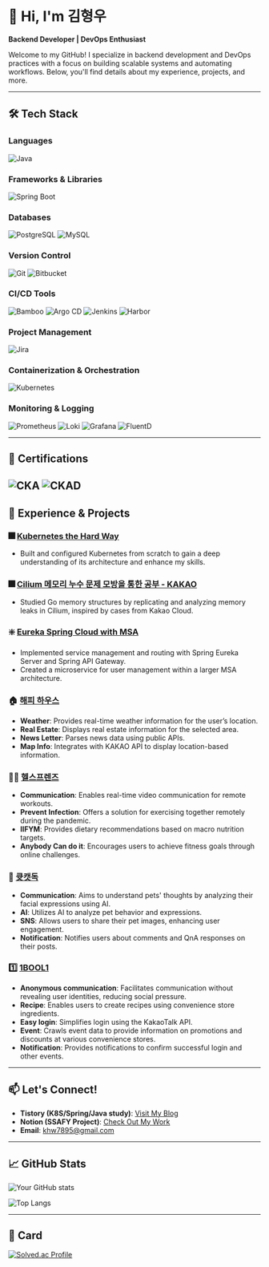 # 👋 Hi, I'm 김형우

**Backend Developer | DevOps Enthusiast**

Welcome to my GitHub! I specialize in backend development and DevOps practices with a focus on building scalable systems and automating workflows. Below, you'll find details about my experience, projects, and more.

---

## 🛠️ Tech Stack

### **Languages**
![Java](https://img.shields.io/badge/-Java-007396?logo=java&logoColor=white&style=flat)

### **Frameworks & Libraries**
![Spring Boot](https://img.shields.io/badge/-Spring%20Boot-6DB33F?logo=spring-boot&logoColor=white&style=flat)

### **Databases**
![PostgreSQL](https://img.shields.io/badge/-PostgreSQL-336791?logo=postgresql&logoColor=white&style=flat)
![MySQL](https://img.shields.io/badge/-MySQL-4479A1?logo=mysql&logoColor=white&style=flat)

### **Version Control**
![Git](https://img.shields.io/badge/-Git-F05032?logo=git&logoColor=white&style=flat)
![Bitbucket](https://img.shields.io/badge/-Bitbucket-0052CC?logo=bitbucket&logoColor=white&style=flat)

### **CI/CD Tools**
![Bamboo](https://img.shields.io/badge/-Bamboo-0052CC?logo=bamboo&logoColor=white&style=flat)
![Argo CD](https://img.shields.io/badge/-Argo%20CD-37AEE2?logo=argo-cd&logoColor=white&style=flat)
![Jenkins](https://img.shields.io/badge/-Jenkins-D24939?logo=jenkins&logoColor=white&style=flat)
![Harbor](https://img.shields.io/badge/-Harbor-60B932?logo=harbor&logoColor=white&style=flat)

### **Project Management**
![Jira](https://img.shields.io/badge/-Jira-0052CC?logo=jira&logoColor=white&style=flat)

### **Containerization & Orchestration**
![Kubernetes](https://img.shields.io/badge/-Kubernetes-326CE5?logo=kubernetes&logoColor=white&style=flat)

### **Monitoring & Logging**
![Prometheus](https://img.shields.io/badge/-Prometheus-E6522C?logo=prometheus&logoColor=white&style=flat)
![Loki](https://img.shields.io/badge/-Loki-F2C20C?logo=loki&logoColor=white&style=flat)
![Grafana](https://img.shields.io/badge/-Grafana-F46800?logo=grafana&logoColor=white&style=flat)
![FluentD](https://img.shields.io/badge/-FluentD-0E83C8?logo=fluentd&logoColor=white&style=flat)

---

## 📜 Certifications

![CKA](https://img.shields.io/badge/Certified%20Kubernetes%20Administrator-CKA-326CE5?logo=kubernetes&logoColor=white&style=for-the-badge)
![CKAD](https://img.shields.io/badge/Certified%20Kubernetes%20Application%20Developer-CKAD-326CE5?logo=kubernetes&logoColor=white&style=for-the-badge)
---

## 🌱 Experience & Projects

### 🎆 [Kubernetes the Hard Way](https://github.com/1ComputerMaster/K8S/tree/main/1.%20Kubernetes%20the%20hard%20way)
- Built and configured Kubernetes from scratch to gain a deep understanding of its architecture and enhance my skills.

### 🎆 [Cilium 메모리 누수 문제 모방을 통한 공부 - KAKAO](https://github.com/1ComputerMaster/K8S/tree/main/0.%20Cilium%20Memory%20Leak)
- Studied Go memory structures by replicating and analyzing memory leaks in Cilium, inspired by cases from Kakao Cloud.

### ❇️ [Eureka Spring Cloud with MSA](https://github.com/1ComputerMaster/codeStudy)
- Implemented service management and routing with Spring Eureka Server and Spring API Gateway.
- Created a microservice for user management within a larger MSA architecture.

### 🏠 [해피 하우스](https://github.com/1ComputerMaster/1ComputerMaster/tree/main/Project/HappyHouse_PJT)
- **Weather**: Provides real-time weather information for the user’s location.
- **Real Estate**: Displays real estate information for the selected area.
- **News Letter**: Parses news data using public APIs.
- **Map Info**: Integrates with KAKAO API to display location-based information.

### 🏋️‍♀️ [헬스프렌즈](https://github.com/1ComputerMaster/1ComputerMaster/tree/main/Project/HealthFriend)
- **Communication**: Enables real-time video communication for remote workouts.
- **Prevent Infection**: Offers a solution for exercising together remotely during the pandemic.
- **IIFYM**: Provides dietary recommendations based on macro nutrition targets.
- **Anybody Can do it**: Encourages users to achieve fitness goals through online challenges.

### 🐶 [큣캣독](https://github.com/1ComputerMaster/1ComputerMaster/tree/main/Project/CuteCatDog)
- **Communication**: Aims to understand pets' thoughts by analyzing their facial expressions using AI.
- **AI**: Utilizes AI to analyze pet behavior and expressions.
- **SNS**: Allows users to share their pet images, enhancing user engagement.
- **Notification**: Notifies users about comments and QnA responses on their posts.

### 1️⃣ [1BOOL1](https://github.com/1ComputerMaster/1ComputerMaster/tree/main/Project/oneplusone)
- **Anonymous communication**: Facilitates communication without revealing user identities, reducing social pressure.
- **Recipe**: Enables users to create recipes using convenience store ingredients.
- **Easy login**: Simplifies login using the KakaoTalk API.
- **Event**: Crawls event data to provide information on promotions and discounts at various convenience stores.
- **Notification**: Provides notifications to confirm successful login and other events.

---

## 📫 Let's Connect!

- **Tistory (K8S/Spring/Java study)**: [Visit My Blog](https://tester-1.tistory.com/)
- **Notion (SSAFY Project)**: [Check Out My Work](https://harvest-dragon-6fc.notion.site/Hyungwoo-Kim-Backend-Developer-6c8c728b4a044bc8b83d0e94bdcf9fc0)
- **Email**: khw7895@gmail.com

---

## 📈 GitHub Stats

![Your GitHub stats](https://github-readme-stats.vercel.app/api?username=1ComputerMaster&show_icons=true&theme=radical)

![Top Langs](https://github-readme-stats.vercel.app/api/top-langs/?username=1ComputerMaster&layout=compact&theme=radical)

---

## 🪪 Card

[![Solved.ac Profile](http://mazassumnida.wtf/api/v2/generate_badge?boj=ksd5653)](https://solved.ac/ksd5653/)

